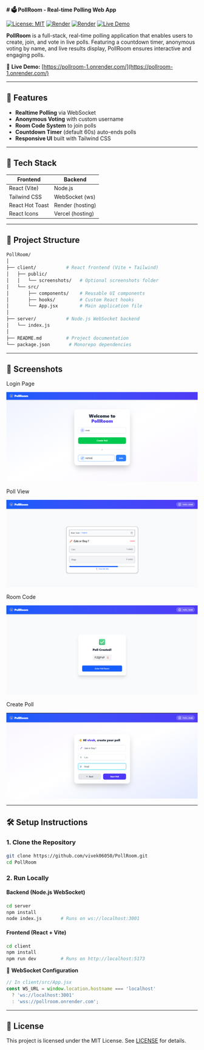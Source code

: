 **# 🗳️ PollRoom - Real-time Polling Web App**

[![License: MIT](https://img.shields.io/badge/License-MIT-blue.svg)](https://opensource.org/licenses/MIT) [![Render](https://img.shields.io/badge/Deploy%20Frontend-Render-00D8FF.svg)](https://render.com) [![Render](https://img.shields.io/badge/Deploy%20Backend-Render-00D8FF.svg)](https://render.com) [![Live Demo](https://img.shields.io/badge/Live-Demo-brightgreen.svg)](https://pollroom-1.onrender.com/)

**PollRoom** is a full-stack, real-time polling application that enables users to create, join, and vote in live polls. Featuring a countdown timer, anonymous voting by name, and live results display, PollRoom ensures interactive and engaging polls.

🔴 **Live Demo:** [https://pollroom-1.onrender.com/](https://pollroom-1.onrender.com/)

---

## 🚀 Features

* **Realtime Polling** via WebSocket
* **Anonymous Voting** with custom username
* **Room Code System** to join polls
* **Countdown Timer** (default 60s) auto-ends polls
* **Responsive UI** built with Tailwind CSS

---

## 🧩 Tech Stack

| Frontend        | Backend          |
| --------------- | ---------------- |
| React (Vite)    | Node.js          |
| Tailwind CSS    | WebSocket (ws)   |
| React Hot Toast | Render (hosting) |
| React Icons     | Vercel (hosting) |

---

## 📁 Project Structure

```bash
PollRoom/
│
├── client/           # React frontend (Vite + Tailwind)
│   ├── public/
│   │   └── screenshots/   # Optional screenshots folder
│   └── src/
│       ├── components/    # Reusable UI components
│       ├── hooks/         # Custom React hooks
│       └── App.jsx        # Main application file
│
├── server/           # Node.js WebSocket backend
│   └── index.js
│
├── README.md         # Project documentation
└── package.json       # Monorepo dependencies
```

---

## 📸 Screenshots

Login Page

![Login Page](client/public/Login.png)

Poll View

![Poll View](client/public/Live-Poll.png)

Room Code

![Create Poll](client/public/Room-Code.png)

Create Poll

![Create Poll](client/public/create-poll.png)

---

## 🛠️ Setup Instructions

### 1. Clone the Repository

```bash
git clone https://github.com/vivek06050/PollRoom.git
cd PollRoom
```

### 2. Run Locally

#### Backend (Node.js WebSocket)

```bash
cd server
npm install
node index.js       # Runs on ws://localhost:3001
```

#### Frontend (React + Vite)

```bash
cd client
npm install
npm run dev         # Runs on http://localhost:5173
```

🔗 **WebSocket Configuration**

```js
// In client/src/App.jsx
const WS_URL = window.location.hostname === 'localhost'
  ? 'ws://localhost:3001'
  : 'wss://pollroom.onrender.com';
```

---

## 📄 License

This project is licensed under the MIT License. See [LICENSE](LICENSE) for details.
